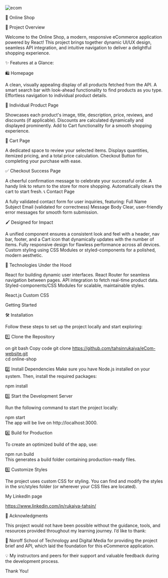 ![ecom](https://github.com/user-attachments/assets/c641f3ee-bab3-45b3-a896-42ae061a8e2b)

🛒 Online Shop

🌟 Project Overview

Welcome to the Online Shop, a modern, responsive eCommerce application powered by React! This project brings together dynamic UI/UX design, seamless API integration, and intuitive navigation to deliver a delightful shopping experience.

✨ Features at a Glance:

🛍️ Homepage

A clean, visually appealing display of all products fetched from the API.
A smart search bar with look-ahead functionality to find products as you type.
Effortless navigation to individual product details.

📄 Individual Product Page

Showcases each product's image, title, description, price, reviews, and discounts (if applicable).
Discounts are calculated dynamically and displayed prominently.
Add to Cart functionality for a smooth shopping experience.

🛒 Cart Page

A dedicated space to review your selected items.
Displays quantities, itemized pricing, and a total price calculation.
Checkout Button for completing your purchase with ease.

✅ Checkout Success Page

A cheerful confirmation message to celebrate your successful order.
A handy link to return to the store for more shopping.
Automatically clears the cart to start fresh.
📞 Contact Page

A fully validated contact form for user inquiries, featuring:
Full Name
Subject
Email (validated for correctness)
Message Body
Clear, user-friendly error messages for smooth form submission.


🖌️ Designed for Impact

A unified <Layout> component ensures a consistent look and feel with a header, nav bar, footer, and a Cart icon that dynamically updates with the number of items.
Fully responsive design for flawless performance across all devices.
Custom styling using CSS Modules or styled-components for a polished, modern aesthetic.


🚀 Technologies Under the Hood

React for building dynamic user interfaces.
React Router for seamless navigation between pages.
API integration to fetch real-time product data.
Styled-components/CSS Modules for scalable, maintainable styles.

React.js
Custom CSS


Getting Started

🛠️ Installation

Follow these steps to set up the project locally and start exploring:

1️⃣ Clone the Repository

on git bash
Copy code
git clone https://github.com/tahsinrukaiya/eCom-website.git  
cd online-shop

2️⃣ Install Dependencies
Make sure you have Node.js installed on your system. Then, install the required packages:

npm install 

3️⃣ Start the Development Server

Run the following command to start the project locally:

npm start  
The app will be live on http://localhost:3000.

4️⃣ Build for Production

To create an optimized build of the app, use:

npm run build  
This generates a build folder containing production-ready files.

5️⃣ Customize Styles

The project uses custom CSS for styling. You can find and modify the styles in the src/styles folder (or wherever your CSS files are located).


My LinkedIn page

https://www.linkedin.com/in/rukaiya-tahsin/


🤝 Acknowledgments

This project would not have been possible without the guidance, tools, and resources provided throughout my learning journey. I’d like to thank:

🏫 Noroff School of Technology and Digital Media for providing the project brief and API, which laid the foundation for this eCommerce application.

💡 My instructors and peers for their support and valuable feedback during the development process.

Thank You!
